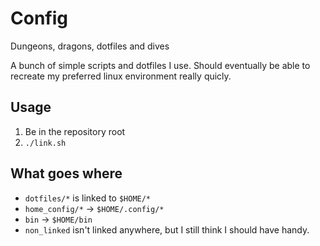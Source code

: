 # Config
Dungeons, dragons, dotfiles and dives

A bunch of simple scripts and dotfiles I use. Should eventually be able to recreate my preferred linux environment really quicly.

## Usage
1. Be in the repository root
2. `./link.sh`

## What goes where

* `dotfiles/*` is linked to `$HOME/*`
* `home_config/*` -> `$HOME/.config/*`
* `bin` -> `$HOME/bin` 
* `non_linked` isn't linked anywhere, but I still think I should have handy.

